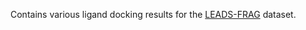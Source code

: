 Contains various ligand docking results for the [LEADS-FRAG](https://pubs.acs.org/doi/10.1021/acs.jcim.0c00693) dataset.
